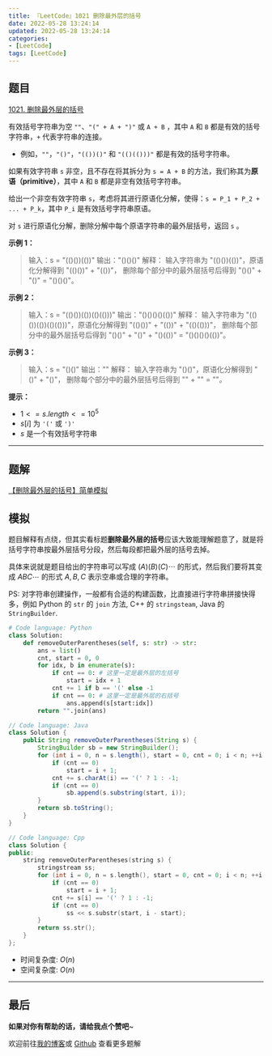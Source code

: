 ```yaml
---
title: 『LeetCode』1021 删除最外层的括号
date: 2022-05-28 13:24:14
updated: 2022-05-28 13:24:14
categories:
- [LeetCode]
tags: [LeetCode]
---
```

## 题目

[1021. 删除最外层的括号](https://leetcode.cn/problems/remove-outermost-parentheses/)

<!--more-->

有效括号字符串为空 `""`、`"(" + A + ")"` 或 `A + B` ，其中 `A` 和 `B` 都是有效的括号字符串，`+` 代表字符串的连接。

- 例如，`""`，`"()"`，`"(())()"` 和 `"(()(()))"` 都是有效的括号字符串。

如果有效字符串 `s` 非空，且不存在将其拆分为 `s = A + B` 的方法，我们称其为**原语（primitive）**，其中 `A` 和 `B` 都是非空有效括号字符串。

给出一个非空有效字符串 `s`，考虑将其进行原语化分解，使得：`s = P_1 + P_2 + ... + P_k`，其中 `P_i` 是有效括号字符串原语。

对 `s` 进行原语化分解，删除分解中每个原语字符串的最外层括号，返回 `s` 。

**示例 1：**

> 输入：s = "(()())(())"
> 输出："()()()"
> 解释：
> 输入字符串为 "(()())(())"，原语化分解得到 "(()())" + "(())"，
> 删除每个部分中的最外层括号后得到 "()()" + "()" = "()()()"。

**示例 2：**

> 输入：s = "(()())(())(()(()))"
> 输出："()()()()(())"
> 解释：
> 输入字符串为 "(()())(())(()(()))"，原语化分解得到 "(()())" + "(())" + "(()(()))"，
> 删除每个部分中的最外层括号后得到 "()()" + "()" + "()(())" = "()()()()(())"。

**示例 3：**

> 输入：s = "()()"
> 输出：""
> 解释：
> 输入字符串为 "()()"，原语化分解得到 "()" + "()"，
> 删除每个部分中的最外层括号后得到 "" + "" = ""。

**提示：**

- $1 <= s.length <= 10^{5}$
- $s[i]$ 为 `'('` 或 `')'`
- $s$ 是一个有效括号字符串

---

## 题解

[【删除最外层的括号】简单模拟](https://leetcode.cn/problems/remove-outermost-parentheses/solution/shan-chu-zui-wai-ceng-de-gua-hao-by-mete-cffa/)

## 模拟

题目解释有点绕，但其实看标题**删除最外层的括号**应该大致能理解题意了，就是将括号字符串按最外层括号分段，然后每段都把最外层的括号去掉。

具体来说就是题目给出的字符串可以写成 $(A)(B)(C)\cdots$ 的形式，然后我们要将其变成 $ABC\cdots$ 的形式 $A, B, C$ 表示空串或合理的字符串。

PS: 对字符串创建操作，一般都有合适的构建函数，比直接进行字符串拼接快得多，例如 Python 的 `str` 的 `join` 方法, C++ 的 `stringsteam`, Java 的 `StringBuilder`.

```Python
# Code language: Python
class Solution:
    def removeOuterParentheses(self, s: str) -> str:
        ans = list()
        cnt, start = 0, 0
        for idx, b in enumerate(s):
            if cnt == 0: # 这里一定是最外层的左括号
                start = idx + 1
            cnt += 1 if b == '(' else -1
            if cnt == 0: # 这里一定是最外层的右括号
                ans.append(s[start:idx])
        return "".join(ans)
```

```Java
// Code language: Java
class Solution {
    public String removeOuterParentheses(String s) {
        StringBuilder sb = new StringBuilder();
        for (int i = 0, n = s.length(), start = 0, cnt = 0; i < n; ++i) {
            if (cnt == 0)
                start = i + 1;
            cnt += s.charAt(i) == '(' ? 1 : -1;
            if (cnt == 0)
                sb.append(s.substring(start, i));
        }
        return sb.toString();
    }
}
```

```Cpp
// Code language: Cpp
class Solution {
public:
    string removeOuterParentheses(string s) {
        stringstream ss;
        for (int i = 0, n = s.length(), start = 0, cnt = 0; i < n; ++i) {
            if (cnt == 0)
                start = i + 1;
            cnt += s[i] == '(' ? 1 : -1;
            if (cnt == 0)
                ss << s.substr(start, i - start);
        }
        return ss.str();
    }
};
```

- 时间复杂度: $O(n)$
- 空间复杂度: $O(n)$

---

## 最后

**如果对你有帮助的话，请给我点个赞吧**~

欢迎前往[我的博客](https://meteordream.github.io/categories/LeetCode/)或 [Github](https://github.com/MeteorDream/Algorithm) 查看更多题解
